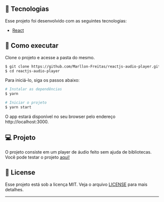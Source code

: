 
## 🧪 Tecnologias

Esse projeto foi desenvolvido com as seguintes tecnologias:

- [React](https://reactjs.org)

## 🚀 Como executar

Clone o projeto e acesse a pasta do mesmo.

```bash
$ git clone https://github.com/Marllon-Freitas/reactjs-audio-player.git
$ cd reactjs-audio-player
```

Para iniciá-lo, siga os passos abaixo:
```bash
# Instalar as dependências
$ yarn

# Iniciar o projeto
$ yarn start
```
O app estará disponível no seu browser pelo endereço http://localhost:3000.

## 💻 Projeto

O projeto consiste em um player de áudio feito sem ajuda de bibliotecas.
Você pode testar o projeto [aqui!](https://reactjs-audio-player.netlify.app/) 

## 📝 License

Esse projeto está sob a licença MIT. Veja o arquivo [LICENSE](LICENSE.md) para mais detalhes.

---
